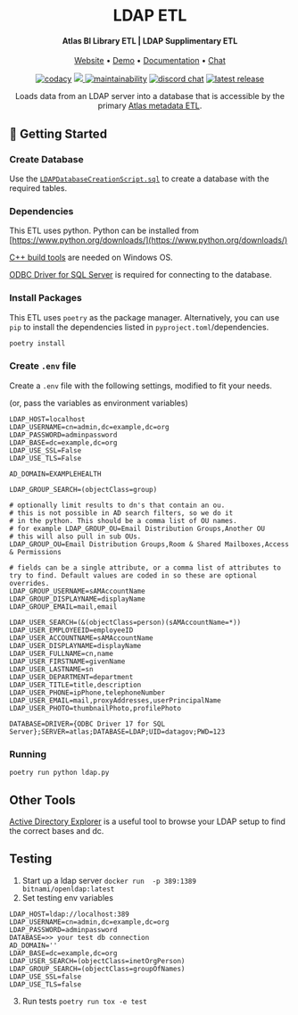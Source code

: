 <h1 align="center">LDAP ETL</h1>
<h4 align="center">Atlas BI Library ETL | LDAP Supplimentary ETL</h4>
<p align="center">
 <a href="https://www.atlas.bi" target="_blank">Website</a> • <a href="https://demo.atlas.bi" target="_blank">Demo</a> • <a href="https://www.atlas.bi/docs/bi-library/" target="_blank">Documentation</a> • <a href="https://discord.gg/hdz2cpygQD" target="_blank">Chat</a>
</p>
<p align="center">
<a href="https://www.codacy.com/gh/atlas-bi/LDAP-ETL/dashboard?utm_source=github.com&amp;utm_medium=referral&amp;utm_content=atlas-bi/LDAP-ETL&amp;utm_campaign=Badge_Grade"><img alt="codacy" src="https://app.codacy.com/project/badge/Grade/0bf456a89c4444709d5d9897722f6181"></a>
 <a href="https://codecov.io/gh/atlas-bi/LDAP-ETL" >
 <img src="https://codecov.io/gh/atlas-bi/LDAP-ETL/branch/master/graph/badge.svg?token=OVlXC2ReOx"/>
 </a>
 <a href="https://sonarcloud.io/project/overview?id=atlas-bi_LDAP-ETL"><img alt="maintainability" src="https://sonarcloud.io/api/project_badges/measure?project=atlas-bi_LDAP-ETL&metric=sqale_rating"></a>
 <a href="https://discord.gg/hdz2cpygQD"><img alt="discord chat" src="https://badgen.net/discord/online-members/hdz2cpygQD/" /></a>
 <a href="https://github.com/atlas-bi/LDAP-ETL/releases"><img alt="latest release" src="https://badgen.net/github/release/atlas-bi/LDAP-ETL" /></a>

<p align="center">Loads data from an LDAP server into a database that is accessible by the primary <a href="https://github.com/atlas-bi/atlas-bi-libaray-etl">Atlas metadata ETL</a>.
 </p>


## 🏃 Getting Started

### Create Database

Use the [`LDAPDatabaseCreationScript.sql`](https://raw.githubusercontent.com/atlas-bi/LDAP-ETL/master/LDAPDatabaseCreationScript.sql) to create a database with the required tables.


### Dependencies

This ETL uses python. Python can be installed from [https://www.python.org/downloads/](https://www.python.org/downloads/)

[C++ build tools](https://visualstudio.microsoft.com/visual-cpp-build-tools/) are needed on Windows OS.

[ODBC Driver for SQL Server](https://learn.microsoft.com/en-us/sql/connect/odbc/download-odbc-driver-for-sql-server?view=sql-server-ver16) is required for connecting to the database.

### Install Packages

This ETL uses `poetry` as the package manager. Alternatively, you can use `pip` to install the dependencies listed in `pyproject.toml`/dependencies.

```bash
poetry install
```

### Create `.env` file

Create a `.env` file with the following settings, modified to fit your needs.

(or, pass the variables as environment variables)

```env
LDAP_HOST=localhost
LDAP_USERNAME=cn=admin,dc=example,dc=org
LDAP_PASSWORD=adminpassword
LDAP_BASE=dc=example,dc=org
LDAP_USE_SSL=False
LDAP_USE_TLS=False

AD_DOMAIN=EXAMPLEHEALTH

LDAP_GROUP_SEARCH=(objectClass=group)

# optionally limit results to dn's that contain an ou.
# this is not possible in AD search filters, so we do it
# in the python. This should be a comma list of OU names.
# for example LDAP_GROUP_OU=Email Distribution Groups,Another OU
# this will also pull in sub OUs.
LDAP_GROUP_OU=Email Distribution Groups,Room & Shared Mailboxes,Access & Permissions

# fields can be a single attribute, or a comma list of attributes to try to find. Default values are coded in so these are optional overrides.
LDAP_GROUP_USERNAME=sAMAccountName
LDAP_GROUP_DISPLAYNAME=displayName
LDAP_GROUP_EMAIL=mail,email

LDAP_USER_SEARCH=(&(objectClass=person)(sAMAccountName=*))
LDAP_USER_EMPLOYEEID=employeeID
LDAP_USER_ACCOUNTNAME=sAMAccountName
LDAP_USER_DISPLAYNAME=displayName
LDAP_USER_FULLNAME=cn,name
LDAP_USER_FIRSTNAME=givenName
LDAP_USER_LASTNAME=sn
LDAP_USER_DEPARTMENT=department
LDAP_USER_TITLE=title,description
LDAP_USER_PHONE=ipPhone,telephoneNumber
LDAP_USER_EMAIL=mail,proxyAddresses,userPrincipalName
LDAP_USER_PHOTO=thumbnailPhoto,profilePhoto

DATABASE=DRIVER={ODBC Driver 17 for SQL Server};SERVER=atlas;DATABASE=LDAP;UID=datagov;PWD=123

```

### Running

`poetry run python ldap.py`

## Other Tools

[Active Directory Explorer](https://docs.microsoft.com/en-us/sysinternals/downloads/adexplorer) is a useful tool to browse your LDAP setup to find the correct bases and dc.

## Testing

1. Start up a ldap server `docker run  -p 389:1389 bitnami/openldap:latest`
2. Set testing env variables

```env
LDAP_HOST=ldap://localhost:389
LDAP_USERNAME=cn=admin,dc=example,dc=org
LDAP_PASSWORD=adminpassword
DATABASE=>> your test db connection
AD_DOMAIN=''
LDAP_BASE=dc=example,dc=org
LDAP_USER_SEARCH=(objectClass=inetOrgPerson)
LDAP_GROUP_SEARCH=(objectClass=groupOfNames)
LDAP_USE_SSL=false
LDAP_USE_TLS=false
```

3. Run tests `poetry run tox -e test`

